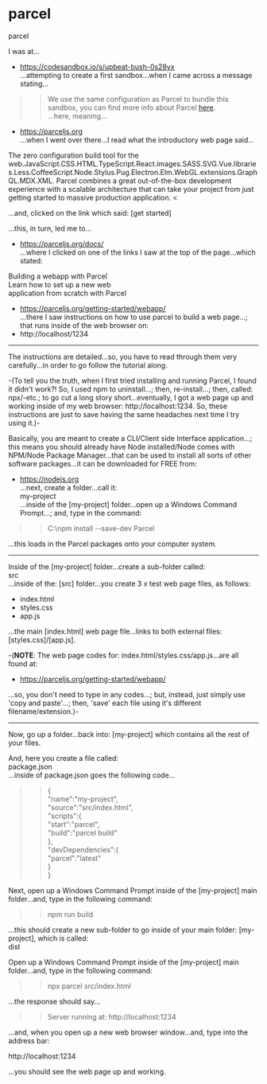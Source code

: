 # parcel
parcel

I was at...  
- https://codesandbox.io/s/upbeat-bush-0s28yx  
...attempting to create a first sandbox...when I came across a message stating...

>> We use the same configuration as Parcel to bundle this sandbox, you can find more
  info about Parcel 
  <a href="https://parceljs.org" target="_blank" rel="noopener noreferrer">here</a>.  
...here, meaning...    
- https://parceljs.org  
...when I went over there...I read what the introductory web page said...  

>
The zero configuration build tool for the web.JavaScript.CSS.HTML.TypeScript.React.images.SASS.SVG.Vue.libraries.Less.CoffeeScript.Node.Stylus.Pug.Electron.Elm.WebGL.extensions.GraphQL.MDX.XML.
Parcel combines a great out-of-the-box development experience with a scalable architecture that can take your project from just getting started to massive production application.
<  

...and, clicked on the link which said: [get started]  

...this, in turn, led me to...  
- https://parceljs.org/docs/  
...where I clicked on one of the links I saw at the top of the page...which stated:  

Building a webapp with Parcel  
Learn how to set up a new web   
application from scratch with Parcel  

- https://parceljs.org/getting-started/webapp/  
...there I saw instructions on how to use parcel to build a web page...;    
that runs inside of the web browser on:  
- http://localhost/1234  

-----

The instructions are detailed...so, you have to read through them very carefully...in order to go follow the tutorial along.  

-(To tell you the truth, when I first tried installing and running Parcel, I found it didn't work?! So, I used npm to uninstall...; then, re-install...; then, called: npx/-etc.; to go cut a long story short...eventually, I got a web page up and working inside of my web browser: http://localhost:1234. So, these instructions are just to save having the same headaches next time I try using it.)-  

Basically, you are meant to create a CLI/Client side Interface application...; this means you should already have Node installed/Node comes with NPM/Node Package Manager...that can be used to install all sorts of other software packages...it can be downloaded for FREE from:   
- https://nodejs.org  
...next, create a folder...call it:   
my-project    
...inside of the [my-project] folder...open up a Windows Command Prompt...; and, type in the command:     

>> C:\npm install --save-dev Parcel    

...this loads in the Parcel packages onto your computer system.     

-----

Inside of the [my-project] folder...create a sub-folder called:     
src   
...inside of the: [src] folder...you create 3 x test web page files, as follows:  

- index.html  
- styles.css
- app.js  

...the main [index.html] web page file...links to both external files: [styles.css]/[app.js].      

-(**NOTE**: The web page codes for: index.html/styles.css/app.js...are all found at:   

- https://parceljs.org/getting-started/webapp/    

...so, you don't need to type in any codes...; but, instead, just simply use 'copy and paste'...; then, 'save' each file using it's different filename/extension.)-       

-----

Now, go up a folder...back into: [my-project] which contains all the rest of your files.  

And, here you create a file called:    
package.json  
...inside of package.json goes the following code...  

>>{  
>> "name":"my-project",  
>> "source":"src/index.html",  
>> "scripts":{  
>>  "start":"parcel",  
>>  "build":"parcel build"  
>> },  
>> "devDependencies":{  
>>  "parcel":"latest"  
>> }  
>>}    

Next,  open up a Windows Command Prompt inside of the [my-project] main folder...and, type in the following command:

>> npm run build  

...this should create a new sub-folder to go inside of your main folder: [my-project], which is called:  
dist

Open up a Windows Command Prompt inside of the [my-project] main folder...and, type in the following command:

>> npx parcel src/index.html  
>> 
...the response should say...  

>> Server running at: http://localhost:1234    

...and, when you open up a new web browser window...and, type into the address bar:  

http://localhost:1234    

...you should see the web page up and working.  










